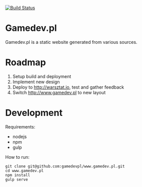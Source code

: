 [![Build Status](https://travis-ci.org/gamedevpl/www.gamedev.pl.svg?branch=master)](https://travis-ci.org/gamedevpl/www.gamedev.pl)

# Gamedev.pl

Gamedev.pl is a static website generated from various sources.

# Roadmap

1. Setup build and deployment
2. Implement new design
3. Deploy to http://warsztat.io, test and gather feedback
4. Switch http://www.gamedev.pl to new layout

# Development

Requirements:

- nodejs
- npm
- gulp

How to run:

    git clone git@github.com:gamedevpl/www.gamedev.pl.git
    cd www.gamedev.pl
    npm install
    gulp serve
  
  
